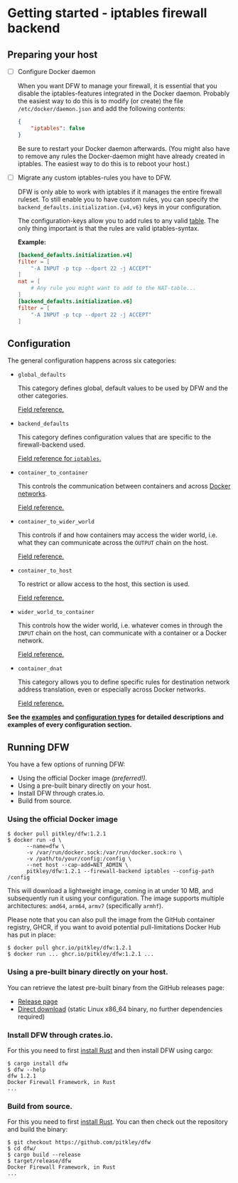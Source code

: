 # Getting started - iptables firewall backend

## <a name="preparingyourhost"></a> Preparing your host

* [ ] Configure Docker daemon

    When you want DFW to manage your firewall, it is essential that you disable the iptables-features integrated in the Docker daemon.
    Probably the easiest way to do this is to modify (or create) the file `/etc/docker/daemon.json` and add the following contents:

    ```json
    {
        "iptables": false
    }
    ```

    Be sure to restart your Docker daemon afterwards.
    (You might also have to remove any rules the Docker-daemon might have already created in iptables.
    The easiest way to do this is to reboot your host.)

* [ ] Migrate any custom iptables-rules you have to DFW.

    DFW is only able to work with iptables if it manages the entire firewall ruleset.
    To still enable you to have custom rules, you can specify the `backend_defaults.initialization.{v4,v6}` keys in your configuration.

    The configuration-keys allow you to add rules to any valid [table][iptables-man-tables].
    The only thing important is that the rules are valid iptables-syntax.

    **Example:**

    ```toml
    [backend_defaults.initialization.v4]
    filter = [
        "-A INPUT -p tcp --dport 22 -j ACCEPT"
    ]
    nat = [
        # Any rule you might want to add to the NAT-table...
    ]
    [backend_defaults.initialization.v6]
    filter = [
        "-A INPUT -p tcp --dport 22 -j ACCEPT"
    ]
    ```

    [iptables-man-tables]: https://manpages.debian.org/unstable/iptables/iptables.8.en.html#TABLES

## <a name="configuration"></a> Configuration

The general configuration happens across six categories:

* `global_defaults`

    This category defines global, default values to be used by DFW and the other categories.

    [Field reference.](https://dfw.rs/1.2.1/dfw/types/struct.GlobalDefaults.html)

* `backend_defaults`

    This category defines configuration values that are specific to the firewall-backend used.

    [Field reference for `iptables`.](https://dfw.rs/1.2.1/dfw/iptables/types/struct.Defaults.html)

* `container_to_container`

    This controls the communication between containers and across [Docker networks][docker-networks].

    [Field reference.](https://dfw.rs/1.2.1/dfw/types/struct.ContainerToContainer.html)

* `container_to_wider_world`

    This controls if and how containers may access the wider world, i.e. what they can communicate across the `OUTPUT` chain on the host.

    [Field reference.](https://dfw.rs/1.2.1/dfw/types/struct.ContainerToWiderWorld.html)

* `container_to_host`

    To restrict or allow access to the host, this section is used.

    [Field reference.](https://dfw.rs/1.2.1/dfw/types/struct.ContainerToHost.html)

* `wider_world_to_container`

    This controls how the wider world, i.e. whatever comes in through the `INPUT` chain on the host, can communicate with a container or a Docker network.

    [Field reference.](https://dfw.rs/1.2.1/dfw/types/struct.WiderWorldToContainer.html)

* `container_dnat`

    This category allows you to define specific rules for destination network address translation, even or especially across Docker networks.

    [Field reference.](https://dfw.rs/1.2.1/dfw/types/struct.ContainerDNAT.html)

**See the [examples][examples] and [configuration types][types.rs] for detailed descriptions and examples of every configuration section.**

[docker-networks]: https://docs.docker.com/engine/userguide/networking/
[examples]: https://github.com/pitkley/dfw/tree/main/examples
[types.rs]: https://dfw.rs/1.2.1/dfw/types/index.html

## <a name="runningdfw"></a> Running DFW

You have a few options of running DFW:

* Using the official Docker image *(preferred!)*.
* Using a pre-built binary directly on your host.
* Install DFW through crates.io.
* Build from source.

### Using the official Docker image

```console
$ docker pull pitkley/dfw:1.2.1
$ docker run -d \
      --name=dfw \
      -v /var/run/docker.sock:/var/run/docker.sock:ro \
      -v /path/to/your/config:/config \
      --net host --cap-add=NET_ADMIN \
      pitkley/dfw:1.2.1 --firewall-backend iptables --config-path /config
```

This will download a lightweight image, coming in at under 10 MB, and subsequently run it using your configuration.
The image supports multiple architectures: `amd64`, `arm64`, `armv7` (specifically `armhf`).

Please note that you can also pull the image from the GitHub container registry, GHCR, if you want to avoid potential pull-limitations Docker Hub has put in place:

```console
$ docker pull ghcr.io/pitkley/dfw:1.2.1
$ docker run ... ghcr.io/pitkley/dfw:1.2.1 ...
```

### Using a pre-built binary directly on your host.

You can retrieve the latest pre-built binary from the GitHub releases page:

* [Release page](https://github.com/pitkley/dfw/releases/latest)
* [Direct download](https://github.com/pitkley/dfw/releases/latest/download/dfw-x86_64-unknown-linux-musl) (static Linux x86_64 binary, no further dependencies required)

### Install DFW through crates.io.

For this you need to first [install Rust][rustlang-install] and then install DFW using cargo:

```console
$ cargo install dfw
$ dfw --help
dfw 1.2.1
Docker Firewall Framework, in Rust
...
```
### Build from source.

For this you need to first [install Rust][rustlang-install].
You can then check out the repository and build the binary:

```console
$ git checkout https://github.com/pitkley/dfw
$ cd dfw/
$ cargo build --release
$ target/release/dfw
Docker Firewall Framework, in Rust
...
```

[rustlang-install]: https://www.rust-lang.org/tools/install
